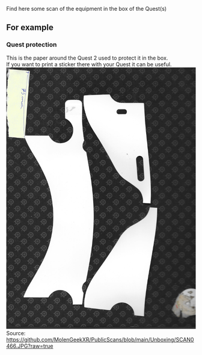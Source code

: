 Find here some scan of the equipment in the box of the Quest(s)

## For example

### Quest protection  
This is the paper around the Quest 2 used to protect it in the box.  
If you want to print a sticker there with your Quest it can be useful.  
![Protection Quest 2](https://github.com/MolenGeekXR/PublicScans/blob/main/Unboxing/SCAN0466.JPG?raw=true)  
Source: https://github.com/MolenGeekXR/PublicScans/blob/main/Unboxing/SCAN0466.JPG?raw=true
